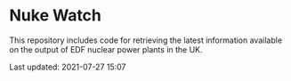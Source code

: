 # Nuke Watch

This repository includes code for retrieving the latest information available on the output of EDF nuclear power plants in the UK.

Last updated: 2021-07-27 15:07